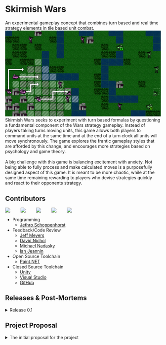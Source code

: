 # Skirmish Wars
An experimental gameplay concept that combines turn based and real time strategy elements
in tile based unit combat.
<br>
<img src="https://github.com/IAMColumbia/gp1finalgame-JSchoppe/blob/master/Documentation/Readme%20Images/thumbnail.jpg">
<br>
Skirmish Wars seeks to experiment with turn based formulas by questioning a fundamental
component of the Wars strategy gameplay. Instead of players taking turns moving units,
this game allows both players to command units at the same time and at the end of a turn
clock all units will move synchronously. The game explores the frantic gameplay styles
that are afforded by this change, and encourages more strategies based on psychology and game theory.
<br><br>
A big challenge with this game is balancing excitement with anxiety. Not being able to fully process
and make calculated moves is a purposefully designed aspect of this game. It is meant to be more
chaotic, while at the same time remaining rewarding to players who devise strategies quickly and
react to their opponents strategy.

## Contributors
<div align="center">
  <div style="display: flex;">
    <img src="https://avatars1.githubusercontent.com/u/38409262?s=460&u=f0e7f13731979e49c5f6240ee56c6556bb88a5fa&v=4" width="50px">
    <img src="https://avatars1.githubusercontent.com/u/1069059?s=460&u=d7795dacb9505f51922adc41b66e728f3fa54cd1&v=4" width="50px">
    <img src="https://avatars0.githubusercontent.com/u/44657886?s=460&u=1db6506050691e865b13678cedb08a260a4d4cff&v=4" width="50px">
    <img src="https://avatars3.githubusercontent.com/u/44095303?s=460&v=4" width="50px">
    <img src="https://avatars0.githubusercontent.com/u/36770934?s=460&v=4" width="50px">
  </div>
</div>

 - Programming
   - [Jethro Schoppenhorst](https://github.com/JSchoppe)
 - Feedback/Code Review
   - [Jeff Meyers](https://github.com/dsp56001)
   - [David Nichol](https://github.com/DavidJNichol)
   - [Michael Nadasky](https://github.com/mike12699)
   - [Ian Jeannin](https://github.com/IanJeannin)
 - Open Source Toolchain
   - [Paint.NET](https://github.com/paintdotnet)
 - Closed Source Toolchain
   - [Unity](https://github.com/Unity-Technologies)
   - [Visual Studio](https://visualstudio.microsoft.com)
   - [GitHub](https://github.com/github)

## Releases & Post-Mortems
<details>
<summary>Release 0.1</summary>
 
- scalable terrain with defense
- unit types with scalable damage table
- enemy combat cycle that accounts for unit type and terrain
- player and ai cursors, ability to peek the enemy movements
- basic ai that utilizes damage table
- prototype ui with unit counts, and controls
- pausing mechanism that blocks current gameplay

<details>
<summary>Postmortem</summary>

## Progress Overview
Many of the desired features were realized in this release. The primary lacking
feature from the proposal is a fully fleshed out combat phase. I realized that
during development that there are more edge cases with unit movement that would be
worth addressing (ie what happens when units are within a half unit during movement).
I did not foresee these complexities.

Overall, a decent slice of the codebase is Unity independent. Everything within the core
folder is meant to be, but the phases have yet to be generalized away from MonoBehaviour.
Reusability could be further improved by wrapping more components of the engine. Mathf and
Vectors are a prime example where creating a wrapper could greatly increase mobility.
## UML Analysis
### Combat Units
The combat units have a good foundation in being MonoBehaviour independent, they largely act as state
containers and it could be argued that the movement based methods should be asbtracted away (ie `RefreshMoveOptions()`).
It is questionable whether the tile actor base class is neccasary. I placed this base class in place under the circumstance
than a non-unit tile entity might be added later. The `SpriteChainRenderer` is a class that admittedly contains
a lot of implementation that is engine specific when it doesn't need to be. Although a core class may not be appropriate,
some of the underlying logic would fit much better in a helper class. The same can be said about `TileIndicatorPool`.
<img src="https://github.com/IAMColumbia/gp1finalgame-JSchoppe/blob/master/Documentation/Readme%20Images/release-0.1/combat-unit-uml.jpg">
### Commanders
The commander classes I am pretty happy with, they are fairly easily extended without MonoBehaviour dependence.
The AI behavior is very primitive, this problem itself begs a lot of thought into how complex the AI thought should
be and how computationally expensive it would be under scaling map sizes.
As a side note; all cases of classes postfixed by `Instance` are constructors implemented using Unity scene instances.
<img src="https://github.com/IAMColumbia/gp1finalgame-JSchoppe/blob/master/Documentation/Readme%20Images/release-0.1/commander-uml.jpg">
#### Commander Panels
The commander panel is a UI element that was implemented very late in the project cycle. The improvements here are obvious;
abstract away from MonoBehaviour and implement their accessibility through `IDesignerParser`.
<img src="https://github.com/IAMColumbia/gp1finalgame-JSchoppe/blob/master/Documentation/Readme%20Images/release-0.1/commander-panel-uml.jpg">
### Cursors
While cursors are typically very simple, for this game I wanted player to be able to see each others moves during playtime.
This was achieved through the cursor controller and it's Unity renderer. I think this is maybe one of the best examples of engine
independency and how more of the project should be modeled. All of the cursor controller functionality, including visual state, is
on the core level. Unity only handles the movement of the sprite object and applying the changes in visual state. Although notably
the use of events is perhaps not the best solution, given that there is only one intended listener it may be better to use delegates
directly in this pattern.
<img src="https://github.com/IAMColumbia/gp1finalgame-JSchoppe/blob/master/Documentation/Readme%20Images/release-0.1/cursor-uml.jpg">
</details>

</details>

## Project Proposal
<details>
<summary>The initial proposal for the project</summary>
 
Genre: 2D Tile-based Stategy

Skirmish Wars is an experimental gameplay concept that seeks to challenge some
fundamental formula components in tile based combat games such as Advance Wars
and, more recently, WarGroove.

<img src="http://michibiku.com/wp-content/uploads/2016/05/superfamicomwars-800x445.jpg" width="30%">
<img src="https://cdn.gamer-network.net/2019/articles/2019-01-30-13-04/-1548853494549.jpg" width="30%">

## Experimentation
One of the noticeable shortcomings of the archetype is the exponential increase in play time as you get
into the late game with many units. This concept will attempt to solve this issue in a similar way that
Speed Chess seeks to solve the slow lategame of chess. This project will experiment with the formula in
the following ways (included are my hypotheses for how this will effect gameplay):
 - Fixed time limit for turns
   - Prevents late game fatigue when there are large unit counts
   - Makes it easier for lead trades due top harder time management for leading player
 - All players plan their turn concurrently and can see other player's plans
   - Strategies will be more reactive, rather than focused on long term setups
   - Will introduce more strategies based on psychology and game theory
 - All enemies move concurrently
   - Eliminates the turn order advantage
   - Prevents enemy range standoffs since there is not first strike advantage
   - Players will have to choose what to pay attention to during combat phase

The following diagram further demonstrates the key change in gameplay over time. The traditional formula
is shown on top with the proposed concurrent model below.

<img src="https://github.com/IAMColumbia/gp1finalgame-JSchoppe/blob/master/Documentation/Readme Images/turn-order.jpg" width="80%">

### Not Implemented
The archetype I am targeting has many complex systems. Due to the time constraints of this project some of
the key elements that persist in the archetype will not be implemented in the concept:
 - Creating units and expenditure of currency
 - Capturing factories and cities
 - Largely varied unit types
 - Ranged units
## Initial Concept Plan
This plan details the goals to be achieved over a four week cycle. The following UML diagrams show the
general program flow for the gameplay. Red regions show where un-implemented features would go tentatively.
<img src="https://github.com/IAMColumbia/gp1finalgame-JSchoppe/blob/master/Documentation/Readme Images/top-level-loop.jpg" width="100%">
<img src="https://github.com/IAMColumbia/gp1finalgame-JSchoppe/blob/master/Documentation/Readme Images/command-phase.jpg" width="100%">
<img src="https://github.com/IAMColumbia/gp1finalgame-JSchoppe/blob/master/Documentation/Readme Images/attack-phase.jpg" width="100%">
### Proof of Concept
The proof of concept will only feature the top-level gameplay cycle. It will implement:
 - General Framework
   - Tile Grid
   - Tile Pathing
   - Foot Soldier Enemy Type
 - Command Phase
   - Phase Timer (implement action interrupters)
   - Input Cursor (set unit paths)
   - AI Input Cursor (random unit behavior)
   - Spy ability (render AI cursor and movement choices)
 - Attack Phase
   - Concurrent Enemy Movement
   - Actor Skirmish (apply damage by comparing damage tables)
   - Movement Exhausted Skirmish (fight until defeat of one side)

### Vertical Slice
The vertical slice will feature more meaningful gameplay. It will implement:
 - General Framework
   - Terrain Types (sprite and movement cost differences)
     - Void (solid black, allows map to be non-rectangular)
     - Ocean (non-navigable)
     - Urban (battles yield less damage)
     - Plains (battles yield more damage)
   - Basic Designed Stage
   - Foot Solider Variation (different damage? movespeed?)
 - Command Phase
   - AI Input Improvements (uses damage table to look for favorable trades)
 - Attack Phase
   - Terrain Effects Skirmish Calculations
### Concept First Build
This stage will be used primarily to clean up the demo so that it can be
easily distributed to, and understood by, players of the genre. This will
allow data to be gathered to refute/confirm the concept hypotheses.
 - Formal Game Elements
   - Implement Pause Screen
   - Implement Victory/Defeat Screen (hides strategy content)
 - Player GUI
   - Unit Count
 - Button Indicators
   - Implement New Input System
 - Bug Fixes
## Initial Concept UML
The following UML model shows my initial thought process for tackling this concept.
### Cursor Implementation
This diagram shows how the player and competing AI will interface with the cursor.
The player cursor is directly controlled by the mouse, while the AI cursor is directly driven
by the agent using the action struct.

<img src="https://github.com/IAMColumbia/gp1finalgame-JSchoppe/blob/master/Documentation/Readme Images/uml-cursors.jpg">

### Phases Implementation
This diagram shows how the top level game loop is enforced in a generalized way using events.

<img src="https://github.com/IAMColumbia/gp1finalgame-JSchoppe/blob/master/Documentation/Readme Images/uml-phases.jpg">

### Commander Implementation
The commander implements the behavior for actually setting unit routes. Subclasses are used to drive the AI agent
and for the player to respond to toggling the spy mechanic and pausing.

<img src="https://github.com/IAMColumbia/gp1finalgame-JSchoppe/blob/master/Documentation/Readme Images/uml-commanders.jpg">

### Grid Implementation
The grid contains the data for tiles and the actors that can exist on those tiles. Grid actors can implement
special sprite behavior in response to how commanders interact with them.

<img src="https://github.com/IAMColumbia/gp1finalgame-JSchoppe/blob/master/Documentation/Readme Images/uml-grid.jpg">

### Damage Table Implementation
The damage table takes in designer specified pairs as a serialized struct and converts them to a table
that other classes can quickly access when doing damage calculations.

<img src="https://github.com/IAMColumbia/gp1finalgame-JSchoppe/blob/master/Documentation/Readme Images/uml-damage-table.jpg">

</details>
